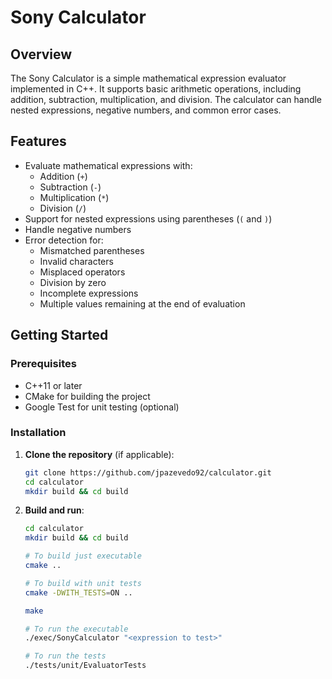 # Sony Calculator

## Overview

The Sony Calculator is a simple mathematical expression evaluator implemented in C++. It supports basic arithmetic operations, including addition, subtraction, multiplication, and division. The calculator can handle nested expressions, negative numbers, and common error cases. 

## Features

- Evaluate mathematical expressions with:
  - Addition (`+`)
  - Subtraction (`-`)
  - Multiplication (`*`)
  - Division (`/`)
- Support for nested expressions using parentheses (`(` and `)`)
- Handle negative numbers
- Error detection for:
  - Mismatched parentheses
  - Invalid characters
  - Misplaced operators
  - Division by zero
  - Incomplete expressions
  - Multiple values remaining at the end of evaluation

## Getting Started

### Prerequisites

- C++11 or later
- CMake for building the project
- Google Test for unit testing (optional)

### Installation

1. **Clone the repository** (if applicable):

   ```bash
   git clone https://github.com/jpazevedo92/calculator.git
   cd calculator
   mkdir build && cd build
   
   ```
   
2. **Build and run**:
    ```bash
    cd calculator
    mkdir build && cd build
    
    # To build just executable
    cmake ..

    # To build with unit tests
    cmake -DWITH_TESTS=ON ..

    make

   # To run the executable
   ./exec/SonyCalculator "<expression to test>"

    # To run the tests
   ./tests/unit/EvaluatorTests

